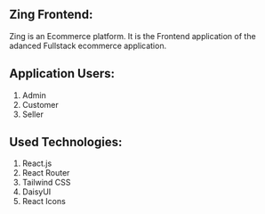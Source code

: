 ## Zing Frontend:

Zing is an Ecommerce platform. It is the Frontend application of the adanced Fullstack ecommerce application.

## Application Users:

1. Admin
2. Customer
3. Seller

## Used Technologies:

1. React.js
2. React Router
3. Tailwind CSS
4. DaisyUI
5. React Icons
